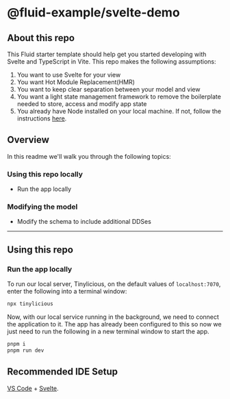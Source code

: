 # @fluid-example/svelte-demo

## About this repo

This Fluid starter template should help get you started developing with Svelte and TypeScript in Vite. This repo makes the following assumptions:

1. You want to use Svelte for your view
1. You want Hot Module Replacement(HMR)
1. You want to keep clear separation between your model and view
1. You want a light state management framework to remove the boilerplate needed to store, access and modify app state
1. You already have Node installed on your local machine. If not, follow the instructions [here](https://nodejs.org/en/download/).

## Overview

In this readme we'll walk you through the following topics:

### Using this repo locally

- Run the app locally

### Modifying the model

- Modify the schema to include additional DDSes

---

## Using this repo

### Run the app locally

To run our local server, Tinylicious, on the default values of `localhost:7070`, enter the following into a terminal window:

```bash
npx tinylicious
```

Now, with our local service running in the background, we need to connect the application to it. The app has already been configured to this so now we just need to run the following in a new terminal window to start the app.

```bash
pnpm i
pnpm run dev
```

## Recommended IDE Setup

[VS Code](https://code.visualstudio.com/) + [Svelte](https://marketplace.visualstudio.com/items?itemName=svelte.svelte-vscode).
